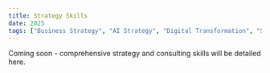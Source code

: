 ```yaml
---
title: Strategy Skills
date: 2025
tags: ["Business Strategy", "AI Strategy", "Digital Transformation", "Stakeholder Management"]
---
```


Coming soon - comprehensive strategy and consulting skills will be detailed here.
